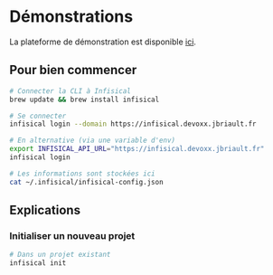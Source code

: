 # Démonstrations

La plateforme de démonstration est disponible [ici](https://infisical.devoxx.jbriault.fr/).

## Pour bien commencer

```bash
# Connecter la CLI à Infisical
brew update && brew install infisical

# Se connecter
infisical login --domain https://infisical.devoxx.jbriault.fr

# En alternative (via une variable d'env)
export INFISICAL_API_URL="https://infisical.devoxx.jbriault.fr"
infisical login

# Les informations sont stockées ici
cat ~/.infisical/infisical-config.json
```

## Explications

### Initialiser un nouveau projet

```bash
# Dans un projet existant
infisical init
```
